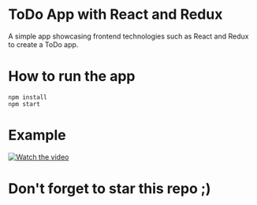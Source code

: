 # ToDo App with React and Redux

A simple app showcasing frontend technologies such as React and Redux to create a ToDo app.<br/>

# How to run the app

    npm install
    npm start

# Example

[![Watch the video](https://img.youtube.com/vi/V21aTp2ipXs/0.jpg)](https://www.youtube.com/watch?v=V21aTp2ipXs)

# Don't forget to star this repo ;)
